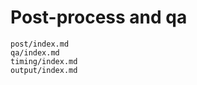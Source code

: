 # Post-process and qa 


```{toctree}
post/index.md
qa/index.md
timing/index.md
output/index.md
```
